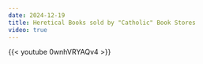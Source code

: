 ```yaml
---
date: 2024-12-19
title: Heretical Books sold by "Catholic" Book Stores
video: true
---
```



{{< youtube 0wnhVRYAQv4 >}}
